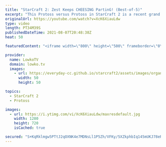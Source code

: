```yaml
---
title: "StarCraft 2: Zest Keeps CHEESING PartinG! (Best-of-5)"
excerpt: "This Protoss versus Protoss in StarCraft 2 is a recent grand finals of the ESL Open Cup Korea. In this best-of-5 series we watch Zest continuously try to cheese out PartinG.  Support my work on Patreon: http://www.patreon.com/lowkotv Become a YouTube member: https://lowko.tv/join  My second channel:"
originalUrl: https://youtube.com/watch?v=XcK6XiauLdw
type: video
length: PT34M39S
publishedDateTime: 2021-08-07T20:48:38Z
heat: 50

featuredContent: "<iframe width=\"800\" height=\"500\" frameborder=\"0\" src=\"https://www.youtube.com/embed/XcK6XiauLdw\" allow=\"accelerometer; autoplay; encrypted-media; gyroscope; picture-in-picture\" allowfullscreen></iframe>"

provider:
  name: LowkoTV
  domain: lowko.tv
  images:
    - url: https://everyday-cc.github.io/starcraft2/assets/images/organizations/lowko.tv-50x50.jpg
      width: 50
      height: 50

topics:
  - StarCraft 2
  - Protoss

images:
  - url: https://i.ytimg.com/vi/XcK6XiauLdw/maxresdefault.jpg
    width: 1280
    height: 720
    isCached: true

secured: "S+KqRklmgw5PTtJ2qOXNK4e7MDNsLl1P5Zh/VFKy/5XZkphbIq145mUKJ78eRiqVl/TYwoLFYmwuTTjsHfBdRmbWWPY2uG0Sh1MexUo7ykwrFPMIEeLgbiDy2aPBuTm903eZKS++cgFWlqadyMzaOP+9P+KNtvtJ9kDIhMOi+oIKH/OWapxdR6utXQtIR1GX2SD/OljNuLeqSUD8ngz5k461U8motfFmnKQO63yP8usTXR2s3sirIidSI8qfQ+o+/yPyabj7Z+Dv0RU+SLyTk3hH0/YVttR7rTNAJN+AbXvA9D6cjveqjwv1hunPTjSy3PbCA9zLuEZAodfBbNKQuKoHmD5cXCykiHqn8f2WeheU2CW+pc/7QraltjnFuhgePOD5/no9CAxT+z0Cu4dxxreeAPyKU2CqpTy95d8c9yc=;N8FacNp04VEhJO24Qrh1Vw=="
---
```


